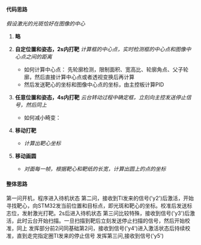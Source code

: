 #### 代码思路
*假设激光的光斑恰好在图像的中心*

1. **略**

2. **自定位置和姿态，2s内打靶**
    *计算框的中心点，实时检测框的中心点和图像中心点之间的距离*
    - 如何计算中心点： 先轮廓检测，限制面积、宽高比、轮廓角点、父子轮廓，然后直接计算中心点或者透视变换后再计算
    - 然后发送靶心的坐标和图像中心点的坐标，由主控板计算PID
3. **任意位置和姿态，4s内打靶**
    *云台转动过程中确定框，立刻向主控发送停止信号，然后同上*
    - 如何减小畸变：

4. **移动打靶**
    - *计算出靶心坐标*

5. **移动画圆** 
    - *对面每一帧，根据靶心和靶纸的长宽，计算出圆上的点的坐标*
  

  #### 整体思路
  第一问开机，程序进入待机状态
  第二问，接收到TI发来的信号('y2')后激活，开始寻找靶心，向STM32发当前位置和目标点，即光斑和靶心的坐标。校准后发送标志位，发射激光打靶。2s后进入待机状态
  第三问比较特殊，接收到信号('y3')后激活，此时云台开始扫描。一旦扫描到靶后立刻发送停止扫描的信号，然后开始校准，同上
  发挥部分前2问同基础第2问，接收到信号('y4')进入激活状态后持续校准，直到走完指定圈TI发来的停止信号
  发挥第三问,接收到信号('y5')
